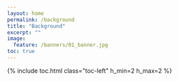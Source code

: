 ```yaml
---
layout: home
permalink: /background
title: "Background"
excerpt: ""
image:
  feature: /banners/01_banner.jpg
toc: true
---
```

{% include toc.html class="toc-left" h_min=2 h_max=2 %} 
